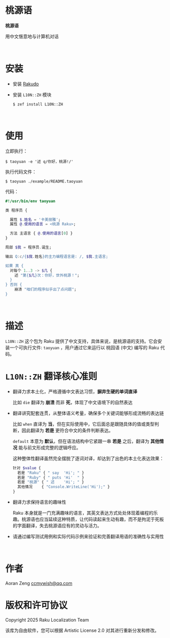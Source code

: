桃源语
===

**桃源语**

用中文惬意地与计算机对话

<br>

安装
==

  * 安装 [Rakudo](https://rakudo.org)

  * 安装 `L10N::ZH` 模块

        $ zef install L10N::ZH

<br>

使用
==

立即执行：

    $ taoyuan -e '述 q/你好，桃源!/'

执行代码文件：

    $ taoyuan ./example/README.taoyuan

代码：

```raku
#!/usr/bin/env taoyuan

类 程序员 {

  属性 $.姓名 = '卡美丽雅';
  属性 @.使用的语言 = <桃源 Raku>;

  方法 主语言 { @.使用的语言[0] }
}

局部 $我 = 程序员.诞生;

输出 Q:c/{$我.姓名}的主力编程语言是: /, $我.主语言;

如果 真 {
  对每个 1..3 -> $几 {
    述 "第{$几}次：你好，世外桃源！";
  }
} 否则 {
    崩溃 "咱们的程序似乎出了点问题";
}
```

<br>

描述
==

`L10N::ZH` 这个包为 Raku 提供了中文支持，具体来说，是桃源语的支持。它会安装一个可执行文件: `taoyuan` ，用户通过它来运行以 桃园语 (中文) 编写的 Raku 代码。

`L10N::ZH` 翻译核心准则
=================

  * 翻译力求本土化，严格遵循中文表达习惯，**摒弃生硬的单词直译**

    比如 `die` 翻译为 **崩溃** 而非 **死**，体现了中文语境下的自然表达

  * 翻译讲究配套连贯，从整体语义考量，确保多个关键词能够形成流畅的表达链

    比如 `when` 直译为 **当**，但在实际使用中，它后面总是跟随具体的值或类型判断，因此翻译为 **若是** 更符合中文的条件判断表达。

    `default` 本意为 **默认**，但在语法结构中它紧跟一串 **若是** 之后，翻译为 **其他情况** 能与前文形成完整的逻辑呼应。

    这种整体性翻译虽然完全摆脱了逐词对译，却达到了出色的本土化表达效果：

    ```raku
    针对 $value {
      若是 "Raku" { " say  'Hi'; " }
      若是 "Ruby" { " puts 'Hi'  " }
      若是 "桃源" { " 述    'Hi'; " }
      其他情况    { "Console.WriteLine('Hi');" }
    }
    ```

  * 翻译力求保持语言的趣味性

    Raku 本身就是一门充满趣味的语言，其英文表达方式处处体现着编程的乐趣。桃源语也应当延续这种特质，让代码读起来生动有趣，而不是拘泥于死板的字面翻译，失去桃源语应有的灵动与活力。

  * 请通过编写测试用例和实际代码示例来验证和完善翻译用语的准确性与实用性

<br>

作者
==

Aoran Zeng <ccmywish@qq.com>

版权和许可协议
=======

Copyright 2025 Raku Localization Team

该库为自由软件，您可以根据 Artistic License 2.0 对其进行重新分发和修改。

